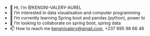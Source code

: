 - 👋 Hi, I’m @KENGNI-VALERY-AUREL
- 👀 I’m interested in data visualisation and computer programming
- 🌱 I’m currently learning Spring boot and pandas (python), power bi
- 💞️ I’m looking to collaborate on spring boot, spring data
- 📫 How to reach me kengnivalery@gmail.com, +237 695 98 66 46

<!---
KENGNI-VALERY-AUREL/KENGNI-VALERY-AUREL is a ✨ special ✨ repository because its `README.md` (this file) appears on your GitHub profile.
You can click the Preview link to take a look at your changes.
--->
